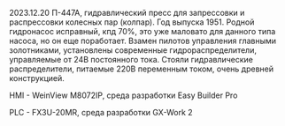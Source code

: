 2023.12.20
П-447А, гидравлический пресс для запрессовки и распрессовки колесных пар (колпар). Год выпуска 1951. Родной гидронасос исправный, кпд 70%, это уже маловато для данного типа насоса, но он еще поработает. Взамен пилотов управления главными золотниками,
установлены современные гидрораспределители, управляемые от 24В постоянного тока. Стояли гидравлические распределители, питаемые 220В переменным током, очень древней конструкцией.

HMI - WeinView M8072IP, среда разработки Easy Builder Pro

PLC - FX3U-20MR, среда разработки GX-Work 2
